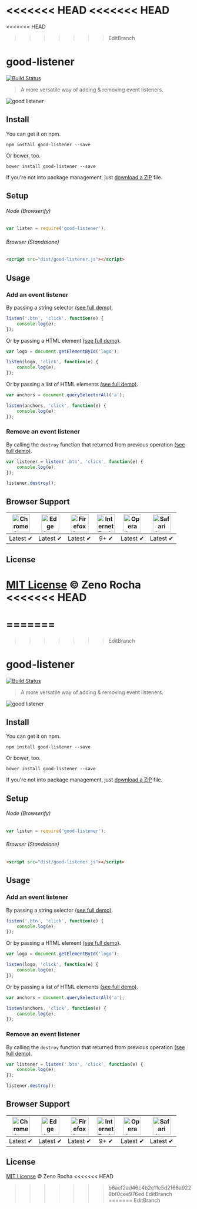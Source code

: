 <<<<<<< HEAD
<<<<<<< HEAD
=======
<<<<<<< HEAD
>>>>>>> EditBranch
# good-listener

[![Build Status](http://img.shields.io/travis/zenorocha/good-listener/master.svg?style=flat)](https://travis-ci.org/zenorocha/good-listener)

> A more versatile way of adding & removing event listeners.

![good listener](https://cloud.githubusercontent.com/assets/398893/10718224/dfc25f6c-7b2a-11e5-9d3d-75b35e8603c8.jpg)

## Install

You can get it on npm.

```
npm install good-listener --save
```

Or bower, too.

```
bower install good-listener --save
```

If you're not into package management, just [download a ZIP](https://github.com/zenorocha/good-listener/archive/master.zip) file.

## Setup

###### Node (Browserify)

```js
var listen = require('good-listener');
```

###### Browser (Standalone)

```html
<script src="dist/good-listener.js"></script>
```

## Usage

### Add an event listener

By passing a string selector [(see full demo)](https://github.com/zenorocha/good-listener/blob/master/demo/selector.html).

```js
listen('.btn', 'click', function(e) {
    console.log(e);
});
```

Or by passing a HTML element [(see full demo)](https://github.com/zenorocha/good-listener/blob/master/demo/node.html).

```js
var logo = document.getElementById('logo');

listen(logo, 'click', function(e) {
    console.log(e);
});
```

Or by passing a list of HTML elements [(see full demo)](https://github.com/zenorocha/good-listener/blob/master/demo/nodelist.html).

```js
var anchors = document.querySelectorAll('a');

listen(anchors, 'click', function(e) {
    console.log(e);
});
```

### Remove an event listener

By calling the `destroy` function that returned from previous operation [(see full demo)](https://github.com/zenorocha/good-listener/blob/master/demo/destroy.html).

```js
var listener = listen('.btn', 'click', function(e) {
    console.log(e);
});

listener.destroy();
```

## Browser Support

| <img src="https://clipboardjs.com/assets/images/chrome.png" width="48px" height="48px" alt="Chrome logo"> | <img src="https://clipboardjs.com/assets/images/edge.png" width="48px" height="48px" alt="Edge logo"> | <img src="https://clipboardjs.com/assets/images/firefox.png" width="48px" height="48px" alt="Firefox logo"> | <img src="https://clipboardjs.com/assets/images/ie.png" width="48px" height="48px" alt="Internet Explorer logo"> | <img src="https://clipboardjs.com/assets/images/opera.png" width="48px" height="48px" alt="Opera logo"> | <img src="https://clipboardjs.com/assets/images/safari.png" width="48px" height="48px" alt="Safari logo"> |
|:---:|:---:|:---:|:---:|:---:|:---:|
| Latest ✔ | Latest ✔ | Latest ✔ | 9+ ✔ | Latest ✔ | Latest ✔ |

## License

[MIT License](http://zenorocha.mit-license.org/) © Zeno Rocha
<<<<<<< HEAD
=======
=======
=======
>>>>>>> EditBranch
# good-listener

[![Build Status](http://img.shields.io/travis/zenorocha/good-listener/master.svg?style=flat)](https://travis-ci.org/zenorocha/good-listener)

> A more versatile way of adding & removing event listeners.

![good listener](https://cloud.githubusercontent.com/assets/398893/10718224/dfc25f6c-7b2a-11e5-9d3d-75b35e8603c8.jpg)

## Install

You can get it on npm.

```
npm install good-listener --save
```

Or bower, too.

```
bower install good-listener --save
```

If you're not into package management, just [download a ZIP](https://github.com/zenorocha/good-listener/archive/master.zip) file.

## Setup

###### Node (Browserify)

```js
var listen = require('good-listener');
```

###### Browser (Standalone)

```html
<script src="dist/good-listener.js"></script>
```

## Usage

### Add an event listener

By passing a string selector [(see full demo)](https://github.com/zenorocha/good-listener/blob/master/demo/selector.html).

```js
listen('.btn', 'click', function(e) {
    console.log(e);
});
```

Or by passing a HTML element [(see full demo)](https://github.com/zenorocha/good-listener/blob/master/demo/node.html).

```js
var logo = document.getElementById('logo');

listen(logo, 'click', function(e) {
    console.log(e);
});
```

Or by passing a list of HTML elements [(see full demo)](https://github.com/zenorocha/good-listener/blob/master/demo/nodelist.html).

```js
var anchors = document.querySelectorAll('a');

listen(anchors, 'click', function(e) {
    console.log(e);
});
```

### Remove an event listener

By calling the `destroy` function that returned from previous operation [(see full demo)](https://github.com/zenorocha/good-listener/blob/master/demo/destroy.html).

```js
var listener = listen('.btn', 'click', function(e) {
    console.log(e);
});

listener.destroy();
```

## Browser Support

| <img src="https://clipboardjs.com/assets/images/chrome.png" width="48px" height="48px" alt="Chrome logo"> | <img src="https://clipboardjs.com/assets/images/edge.png" width="48px" height="48px" alt="Edge logo"> | <img src="https://clipboardjs.com/assets/images/firefox.png" width="48px" height="48px" alt="Firefox logo"> | <img src="https://clipboardjs.com/assets/images/ie.png" width="48px" height="48px" alt="Internet Explorer logo"> | <img src="https://clipboardjs.com/assets/images/opera.png" width="48px" height="48px" alt="Opera logo"> | <img src="https://clipboardjs.com/assets/images/safari.png" width="48px" height="48px" alt="Safari logo"> |
|:---:|:---:|:---:|:---:|:---:|:---:|
| Latest ✔ | Latest ✔ | Latest ✔ | 9+ ✔ | Latest ✔ | Latest ✔ |

## License

[MIT License](http://zenorocha.mit-license.org/) © Zeno Rocha
<<<<<<< HEAD
>>>>>>> b6aef2ad46c4b2e11e5d2168a9229bf0cee976ed
>>>>>>> EditBranch
=======
>>>>>>> EditBranch
